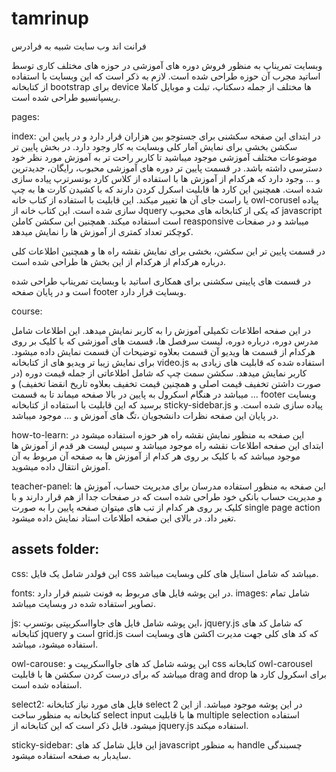 # tamrinup
فرانت اند وب سایت شبیه به فرادرس

وبسایت تمریناپ به منظور فروش دوره های آموزشی در حوزه های مختلف کاری توسط اساتید مجرب آن حوزه طراحی شده است. لازم به ذکر است که این وبسایت با استفاده از 
کتابخانه bootstrap  برای device ها مختلف از جمله دسکتاپ، تبلت و موبایل کاملا ریسپانسیو طراحی شده است.

pages: 

index: 
در ابتدای این صفحه سکشنی برای جستوجو بین هزاران قرار دارد و در پایین این سکشن بخشی برای نمایش آمار کلی وبسایت به کار وجود دارد. در بخش پایین تر موضوعات مختلف 
آموزشی موجود میباشید تا کاربر راحت تر به آموزش مورد نظر خود دسترسی داشته باشد.
در قسمت پایین تر دوره های آموزشی محبوب، رایگان، جدیدترین و ... وجود دارد که هرکدام از آموزش ها با استفاده از کلاس کارد بوتسرترپ پیاده سازی شده است. همچنین این 
کارد ها قابلیت اسکرل کردن دارند که با کشیدن کارت ها به چپ یا راست جای آن ها تغییر میکند. این قابلیت با استفاده از کتاب خانه owl-corusel پیاده سازی شده است. این 
کتاب خانه از Jquery که یکی از کتابخانه های محبوب javascript است استفاده میکند. همچنین این سکشن کاملن reasponsive میباشد و در صفحات کوچکتر تعداد کمتری از آموزش ها
را نمایش میدهد.

در قسمت پایین تر این سکشن، بخشی برای نمایش نقشه راه ها و همچنین اطلاعات کلی درباره هرکدام از هرکدام از این بخش ها طراحی شده است.

در قسمت های پایینی سکشنی برای همکاری اساتید با وبسایت تمریناپ طراحی شده است و در پایان صفحه footer وبسایت قرار دارد.

course: 

در این صفحه اطلاعات تکمیلی آموزش را به کاربر نمایش میدهد. این اطلاعات شامل مدرس دوره، درباره دوره، لیست سرفصل ها، قسمت های آموزشی که با کلیک بر روی هرکدام
از قسمت ها ویدیو آن قسمت بعلاوه توضیحات آن قسمت نمایش داده میشود. برای نمایش زیبا تر ویدیو های از کتابخانه video.js استفاده شده که قابلیت های زیادی به کاربر
نمایش میدهد. سکشن سمت چپ که شامل اطلاعاتی از جمله قیمت دوره (در صورت داشتن تخفیف قیمت اصلی و همچنین قیمت تخفیف بعلاوه تاریخ انقضا تخفیف) و ... میباشد در هنگام 
اسکرول به پایین در بالا صفحه میماند تا به قسمت footer وبسایت برسید که این قابلیت با استفاده از کتابخانه sticky-sidebar.js  پیاده سازی شده است. و در پایان این 
صفحه نظرات دانشجویان ،تگ های آموزش و ... موجود میباشد.

how-to-learn: 
این صفحه به منظور نمایش نقشه راه هر حوزه استفاده میشود در ابتدای این صفحه اطلاعات نقشه راه موجود میباشد و سپس لیست هر قدم از آموزش ها موجود میباشد که با کلیک 
بر روی هر کدام از آموزش ها به صفحه آن مربوط به آن آموزش انتقال داده میشوید. 

 teacher-panel:
این صفحه به منظور استفاده مدرسان برای مدیریت حساب، آموزش ها و مدیریت حساب بانکی خود طراحی شده است که در صفحات جدا از هم قرار دارند و با کلیک بر روی هر کدام 
از تب های میتوان صفحه پایین را به صورت single page action تغیر داد. در بالای این صفحه اطلاعات استاد نمایش داده میشود.

assets folder:
------------------------------------
css: 
این فولدر شامل یک فایل css میباشد که شامل استایل های کلی وبسایت میباشد.

fonts: 
در این پوشه فایل های مربوط به فونت شبنم قرار دارد.
images: 
شامل تمام تصاویر استفاده شده در وبسایت میباشد.

js: 
این پوشه شامل فایل های جاوااسکریپتی بوتسرپ، jquery.js که شامل کد های کتابخانه jquery است و grid.js که کد های کلی جهت مدیرت اکشن های وبسایت است استفاده میشود، میباشد.

owl-carouse: 
این پوشه شامل کد های جاوااسکریپت و css کتابخانه owl-carousel میباشد که برای درست کردن سکشن ها با قابلیت drag and drop برای اسکرول کارد ها استفاده شده است.

select2: 
فایل های مورد نیاز کتابخانه select 2 در این پوشه موجود میباشد. از این کتابخانه به منظور ساخت select input ها با قابلیت multiple selection استفاده میشود. قابل
ذکر است که این کتابخانه از jquery.js استفاده میکند.

sticky-sidebar:
این فایل شامل کد های javascript به منظور handle چسبندگی سایدبار به صفحه استفاده میشود.

